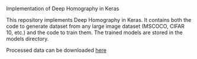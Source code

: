 Implementation of Deep Homography in Keras

This repository implements Deep Homography in Keras. It contains both the code to generate dataset from any large image dataset (MSCOCO, CIFAR 10, etc.) and the code to train them. The trained models are stored in the models directory.

Processed data can be downloaded <a href="www.google.com">here</a>
